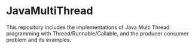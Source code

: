 # JavaMultiThread
This repository includes the implementations of Java Multi Thread programming with Thread/Runnable/Callable, and the producer consumer problem and its examples.
